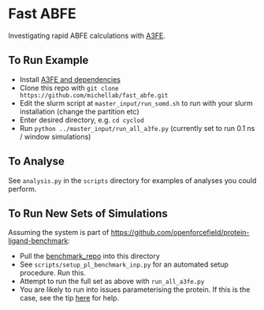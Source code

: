 # Fast ABFE

Investigating rapid ABFE calculations with [A3FE](https://github.com/michellab/a3fe).

## To Run Example

- Install [A3FE and dependencies](https://github.com/michellab/a3fe)
- Clone this repo with `git clone https://github.com/michellab/fast_abfe.git`
- Edit the slurm script at `master_input/run_somd.sh` to run with your slurm installation (change the partition etc)
- Enter desired directory, e.g. `cd cyclod`
- Run `python ../master_input/run_all_a3fe.py` (currently set to run 0.1 ns / window simulations)

## To Analyse

See `analysis.py` in the `scripts` directory for examples of analyses you could perform.

## To Run New Sets of Simulations

Assuming the system is part of https://github.com/openforcefield/protein-ligand-benchmark:

- Pull the [benchmark_repo](https://github.com/openforcefield/protein-ligand-benchmark) into this directory
- See `scripts/setup_pl_benchmark_inp.py` for an automated setup procedure. Run this.
- Attempt to run the full set as above with `run_all_a3fe.py`
- You are likely to run into issues parameterising the protein. If this is the case, see the tip [here](https://a3fe.readthedocs.io/en/latest/guides.html#preparing-input-for-a3fe) for help.

